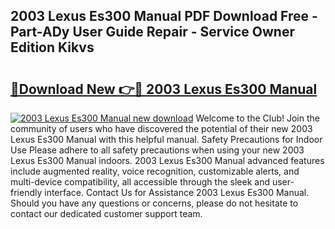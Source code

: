 ## 2003 Lexus Es300 Manual PDF Download Free - Part-ADy User Guide Repair - Service Owner Edition Kikvs

# <h2><a href="http://bc1335.oget.top/?id=2003+Lexus+Es300+Manual">🔗Download New 👉🔴 2003 Lexus Es300 Manual</a></h2>

[![2003 Lexus Es300 Manual new download](https://i.imgur.com/5g1atiW.png)](http://bc1335.oget.top/?id=2003+Lexus+Es300+Manual)
Welcome to the Club! Join the community of users who have discovered the potential of their new 2003 Lexus Es300 Manual with this helpful manual. Safety Precautions for Indoor Use Please adhere to all safety precautions when using your new 2003 Lexus Es300 Manual indoors. 2003 Lexus Es300 Manual advanced features include augmented reality, voice recognition, customizable alerts, and multi-device compatibility, all accessible through the sleek and user-friendly interface. Contact Us for Assistance 2003 Lexus Es300 Manual. Should you have any questions or concerns, please do not hesitate to contact our dedicated customer support team.
